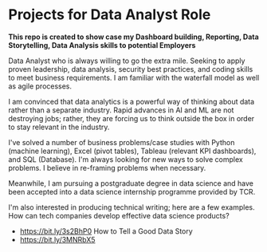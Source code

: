 # Projects for Data Analyst Role

**This repo is created to show case my Dashboard building, Reporting, Data Storytelling, Data Analysis skills to potential Employers**

Data Analyst who is always willing to go the extra mile. Seeking to apply proven leadership, data analysis, security best practices, and coding skills to meet business requirements. I am familiar with the waterfall model as well as agile processes.

I am convinced that data analytics is a powerful way of thinking about data rather than a separate industry. Rapid advances in AI and ML are not destroying jobs; rather, they are forcing us to think outside the box in order to stay relevant in the industry.

I've solved a number of business problems/case studies with Python (machine learning), Excel (pivot tables), Tableau (relevant KPI dashboards), and SQL (Database). I'm always looking for new ways to solve complex problems. I believe in re-framing problems when necessary.

Meanwhile, I am pursuing a postgraduate degree in data science and have been accepted into a data science internship programme provided by TCR. 

I'm also interested in producing technical writing; here are a few examples.
How can tech companies develop effective data science products?
- https://bit.ly/3s2BhP0
How to Tell a Good Data Story
- https://bit.ly/3MNRbX5 
